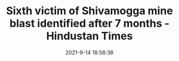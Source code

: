 ---
"title": "Sixth victim of Shivamogga mine blast identified after 7 months - Hindustan Times"
"date": "2021-9-14 18:56:36"
"feed_name": "GOOGLENEWSMINING"
"feed_website": "https://news.google.com/search?q=mining%2Bincident&hl=en-US&gl=US&ceid=US:en"
"feed_rss": "https://news.google.com/rss/search?q=mining%2Bincident&hl=en-US&gl=US&ceid=US:en"
"link": "https://www.hindustantimes.com/india-news/sixth-victim-of-shivamogga-mine-blast-identified-after-7-months-101631645796951-amp.html"
"file": "_posts/2021-1-1-369cbb1959e5d055741cd6546eb9aec2f27e2e7d.md"
"accident": "0"
"drilling": "0"
---